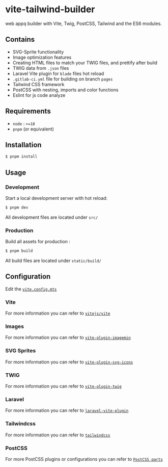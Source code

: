 # vite-tailwind-builder

web appq builder with Vite, Twig, PostCSS, Tailwind and the ES6 modules.

## Contains

* SVG-Sprite functionality
* Image optimization features
* Creating HTML files to match your TWIG files, and prettify after build
* TWIG data from `.json` files
* Laravel Vite plugin for `blade` files hot reload
* `.gitlab-ci.yml` file for building on branch `pages`
* Tailwind CSS framework
* PostCSS with nesting, imports and color functions
* Eslint for js code analyze

## Requirements

* `node` : `>=18`
* `pnpm` (or equivalent)

## Installation

```sh
$ pnpm install
```

## Usage

### Development

Start a local development server with hot reload:

```sh
$ pnpm dev
```

All development files are located under `src/`

### Production

Build all assets for production :

```sh
$ pnpm build
```

All build files are located under `static/build/`

## Configuration

Edit the [`vite.config.mts`](vite.config.mts)

### Vite

For more information you can refer to [`vitejs/vite`](https://github.com/vitejs/vite)

### Images

For more information you can refer to [`vite-plugin-imagemin`](https://github.com/vbenjs/vite-plugin-imagemin)

### SVG Sprites

For more information you can refer to [`vite-plugin-svg-icons`](https://github.com/vbenjs/vite-plugin-svg-icons)

### TWIG

For more information you can refer to [`vite-plugin-twig`](https://github.com/fiadone/vite-plugin-twig)

### Laravel

For more information you can refer to [`laravel-vite-plugin`](https://github.com/laravel/vite-plugin)

### Tailwindcss

For more information you can refer to [`tailwindcss`](https://github.com/tailwindlabs/tailwindcss)

### PostCSS

For more PostCSS plugins or configurations you can refer to [`PostCSS parts`](https://www.postcss.parts/)
